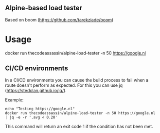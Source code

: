 
Alpine-based load tester 
----

Based on boom (https://github.com/tarekziade/boom)

# Usage

docker run thecodeassassin/alpine-load-tester -n 50 https://google.nl 

## CI/CD environments

In a CI/CD environments you can cause the build process to fail when a route doesn't perform as expected.
For this you can use jq (https://stedolan.github.io/jq/).

Example:

```
echo "Testing https://google.nl"
docker run thecodeassassin/alpine-load-tester -n 50 https://google.nl | jq -e -r '.avg < 0.20'
```

This command will return an exit code 1 if the condition has not been met.
